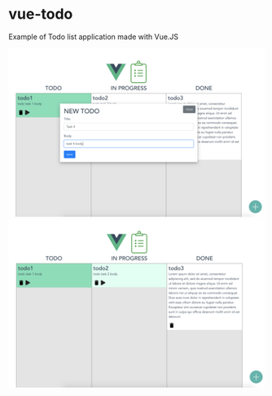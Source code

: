 # vue-todo

Example of Todo list application made with Vue.JS

![Board](vue-todo-s1.png)
![New task](vue-todo-s2.png)
